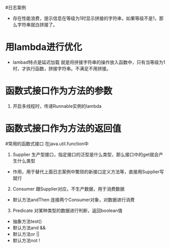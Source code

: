 #日志案例
* 存在性能浪费，提示信息在等级为1时显示拼接的字符串，如果等级不是1，那么字符串就白拼接了。
# 用lambda进行优化
* lambad特点是延迟加载
就是将拼接字符串的操作放入函数中，只有当等级为1时，才执行函数，拼接字符串。不满足不用拼接。

# 函数式接口作为方法的参数
1. 开启多线程时，传递Runnable实例的lambda
# 函数式接口作为方法的返回值

#常用的函数式接口
在java.util.function中
1. Supplier<T> 生产型接口，指定接口的泛型是什么类型，那么接口中的get就会产生什么类型
* 作用，用于替代上面日志案例中繁琐的新接口定义方法等，直接用Supplier写就行

2. Consumer<T> 跟Supplier对应，不生产数据，用于消费数据
* 默认方法andThen
连接两个Consumer对象，对数据进行消费

3. Predicate<T> 对某种类型的数据进行判断，返回boolean值
* 抽象方法test()
* 默认方法and &&
* 默认方法or ||
* 默认方法not !
